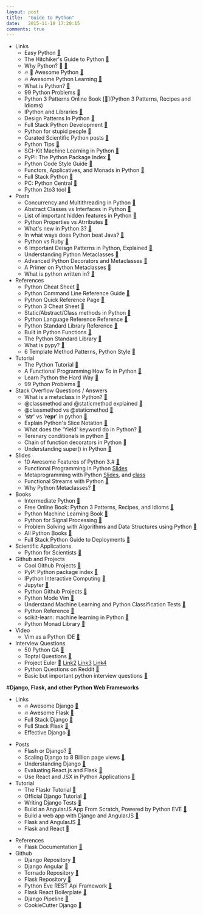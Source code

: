```yaml
---
layout: post
title:  "Guide to Python"
date:   2015-11-10 17:20:15
comments: true
---
```


- Links
    - Easy Python [:link:](http://easy-python.readthedocs.org/en/latest/#contribute)
    - The Hitchiker's Guide to Python [:link:](https://github.com/kennethreitz/python-guide)
    - Why Python? :raised_hands: [:link:](https://docs.python.org/2/faq/general.html#why-was-python-created-in-the-first-place)
    - :fire: :raised_hands: Awesome Python [:link:](https://github.com/vinta/awesome-python)
    - :fire: Awesome Python Learning [:link:](https://github.com/CodementorIO/Python-Learning-Resources)
    - What is Python? [:link:](https://docs.python.org/2/tutorial/index.html#tutorial-index)
    - 99 Python Problems [:link:](https://wiki.python.org/moin/ProblemSets/99%20Prolog%20Problems%20Solutions)
    - Python 3 Patterns Online Book [:link:](Python 3 Patterns, Recipes and Idioms)
    - IPython and Libraries [:link:](https://github.com/ipython/ipython)
    - Design Patterns In Python [:link:](https://github.com/faif/python-patterns)
    - Full Stack Python Development [:link:](http://www.fullstackpython.com/vim.html)
    - Python for stupid people [:link:](https://github.com/kirang89/pycrumbs/blob/master/pycrumbs.md#environments-and-environment-management)
    - Curated Scientific Python posts [:link:](https://github.com/svaksha/pythonidae)
    - Python Tips [:link:](https://github.com/rasbt/python_reference)
    - SCI-Kit Machine Learning in Python [:link:](http://scikit-learn.org/stable/)
    - PyPi: The Python Package Index [:link:](https://pypi.python.org/pypi)
    - Python Code Style Guide [:link:](https://www.python.org/dev/peps/pep-0008/)
    - Functors, Applicatives, and Monads in Python [:link:](https://github.com/dbrattli/OSlash/wiki/Functors,-Applicatives,-And-Monads-In-Pictures)
    - Full Stack Python [:link:](http://www.fullstackpython.com/table-of-contents.html)
    - PC: Python Central [:link:](http://pythoncentral.io/)
    - Python 2to3 tool [:link:](https://docs.python.org/2/library/2to3.html)
- Posts
    - Concurrency and Multithreading in Python [:link:](https://www.quora.com/How-do-I-do-multithreading-in-Python)
    - Abstract Classes vs Interfaces in Python [:link:](http://stackoverflow.com/questions/372042/difference-between-abstract-class-and-interface-in-python)
    - List of important hidden features in Python [:link:](http://stackoverflow.com/questions/101268/hidden-features-of-python)
    - Python Properties vs Atrributes [:link:](http://stackoverflow.com/questions/7374748/whats-the-difference-between-a-python-property-and-attribute)
    - What's new in Python 3? [:link:](https://docs.python.org/3/whatsnew/3.0.html)
    - In what ways does Python beat Java? [:link:](https://www.quora.com/What-are-the-most-practical-beneficials-for-Python-comparing-to-Java) 
    - Python vs Ruby [:link:](https://ochronus.com/a-rubyists-confessions-on-python/)
    - 6 Important Deisgn Patterns in Python, Explained [:link:](http://ginstrom.com/scribbles/2007/10/08/design-patterns-python-style/)
    - Understanding Python Metaclasses [:link:](http://blog.ionelmc.ro/2015/02/09/understanding-python-metaclasses/)
    - Advanced Python Decorators and Metaclasses [:link:](http://lgiordani.com/blog/2014/10/14/decorators-and-metaclasses/)
    - A Primer on Python Metaclasses [:link:](http://jakevdp.github.io/blog/2012/12/01/a-primer-on-python-metaclasses/)
    - What is python written in? [:link:](https://www.quora.com/What-is-Python-written-in)
- References
    + Python Cheat Sheet [:link:](https://perso.limsi.fr/pointal/_media/python:cours:mementopython3-english.pdf)
    + Python Command Line Reference Guide [:link:](https://docs.python.org/3.3/using/cmdline.html)
    + Python Quick Reference Page [:link:](http://rgruet.free.fr/PQR27/PQR2.7.html#ClassDef)
    + Python 3 Cheat Sheet [:link:](http://overapi.com/python/)
    + Static/Abstract/Class methods in Python [:link:](https://julien.danjou.info/blog/2013/guide-python-static-class-abstract-methods)
    + Python Language Reference Reference [:link:](https://docs.python.org/3/reference/index.html#reference-index)
    + Python Standard Library Reference [:link:](https://docs.python.org/3/library/index.html)
    + Built in Python Functions [:link:](https://docs.python.org/2/library/functions.html)
    + The Python Standard Library [:link:](https://docs.python.org/2/library/index.html)
    + What is pypy? [:link:](http://doc.pypy.org/en/latest/introduction.html)
    + 6 Template Method Patterns, Python Style [:link:](http://ginstrom.com/scribbles/2007/10/08/design-patterns-python-style/)
- Tutorial
    + The Python Tutorial [:link:](http://www.python-course.eu/python3_course.php) 
    + A Functional Programming How To in Python [:link:](https://docs.python.org/2/howto/functional.html)
    + Learn Python the Hard Way [:link:](http://learnpythonthehardway.org/book/index.html)
    + 99 Python Problems [:link:](https://wiki.python.org/moin/ProblemSets/99%20Prolog%20Problems%20Solutions#Problems_1-6)
- Stack Overflow Questions / Answers
    - What is a metaclass in Python? [:link:](http://stackoverflow.com/questions/100003/what-is-a-metaclass-in-python/6581949#6581949)
    - @classmethod and @staticmethod explained [:link:](http://stackoverflow.com/questions/12179271/python-classmethod-and-staticmethod-for-beginner)
    - @classmethod vs @staticmethod [:link:](http://stackoverflow.com/questions/136097/what-is-the-difference-between-staticmethod-and-classmethod-in-python?lq=1)
    - '__str__' vs '__repr__' in python [:link:](http://stackoverflow.com/questions/1436703/difference-between-str-and-repr-in-python?rq=1)
    - Explain Python's Slice Notation [:link:](http://stackoverflow.com/questions/509211/explain-pythons-slice-notation)
    - What does the 'Yield' keyword do in Python? [:link:](http://stackoverflow.com/questions/231767/what-does-the-yield-keyword-do-in-python)
    - Terenary conditionals in python [:link:](http://stackoverflow.com/questions/394809/does-python-have-a-ternary-conditional-operator)
    - Chain of function decorators in Python [:link:](http://stackoverflow.com/questions/739654/how-can-i-make-a-chain-of-function-decorators-in-python)
    - Understanding super() in Python [:link:](http://stackoverflow.com/questions/576169/understanding-python-super-with-init-methods)
- Slides
    - 10 Awesome Features of Python 3.# [:link:](https://asmeurer.github.io/python3-presentation/slides.html#1)
    - Functional Programming in Python [Slides](http://kachayev.github.io/talks/uapycon2012/index.html#/9)
    - Metaprogramming with Python [Slides](http://slides.com/gigaroby/metaprogramming-in-python/fullscreen#/), and [class](http://python-3-patterns-idioms-test.readthedocs.org/en/latest/Metaprogramming.html)
    - Functional Streams with Python [:link:](https://speakerdeck.com/kachayev/streams-abstraction)
    - Why Python Metaclasses? [:link:](http://www.vrplumber.com/programming/metaclasses-pycon.pdf)
- Books
    - Intermediate Python [:link:](http://book.pythontips.com/en/latest/index.html)
    - Free Online Book: Python 3 Patterns, Recipes, and Idioms [:link:](http://python-3-patterns-idioms-test.readthedocs.org/en/latest/index.html) 
    - Python Machine Learning Book [:link:](https://github.com/rasbt/python-machine-learning-book) 
    - Python for Signal Processing [:link:](http://nbviewer.ipython.org/github/unpingco/Python-for-Signal-Processing/tree/master/)
    - Problem Solving with Algorithms and Data Structures using Python [:link:](http://interactivepython.org/runestone/static/pythonds/index.html)
    - All Python Books [:link:](http://importpython.com/books/)
    - Full Stack Python Guide to Deployments [:link:](http://www.deploypython.com/)
- Scientific Applications
    - Python for Scientists [:link:](http://nbviewer.ipython.org/gist/rpmuller/5920182)
- Github and Projects
    - Cool Github Projects [:link:](https://www.coolgithubprojects.com/)
    - PyPI Python package index [:link:](https://pypi.python.org/pypi)
    - IPython Interactive Computing [:link:](http://ipython.org/)
    - Jupyter [:link:](https://try.jupyter.org/)
    - Python Github Projects [:link:](https://github.com/checkcheckzz/python-github-projects)
    - Python Mode Vim [:link:](https://github.com/klen/python-mode)
    - Understand Machine Learning and Python Classification Tests [:link:](https://github.com/rasbt/pattern_classification)
    - Python Reference [:link:](https://github.com/rasbt/python_reference)
    - scikit-learn: machine learning in Python [:link:](https://github.com/scikit-learn/scikit-learn)
    - Python Monad Library [:link:](https://github.com/dbrattli/OSlash) 
- Video
    - Vim as a Python IDE [:link:](https://www.youtube.com/watch?v=YhqsjUUHj6g)
- Interview Questions
    - 50 Python QA [:link:](http://www.careerride.com/python-interview-questions.aspx)
    - Toptal Questions [:link:](http://www.toptal.com/python/interview-questions)
    - Project Euler [:link:](http://www.s-anand.net/euler.html) [Link2](http://www.toddsifleet.com/projects/euler) [Link3](https://zach.se/project-euler-solutions/) [Link4](http://www.nayuki.io/page/project-euler-solutions)
    - Python Questions on Reddit [:link:](https://www.reddit.com/r/Python/comments/1knw7z/python_interview_questions)
    - Basic but important python interview questions [:link:](http://insights.dice.com/2014/04/30/interview-questions-pythondjango-developers/)


#**Django, Flask, and other Python Web Frameworks**
- Links
    + :fire: Awesome Django [:link:](http://awesome-django.com/)
    + :fire: Awesome Flask [:link:](https://github.com/humiaozuzu/awesome-flask)
    - Full Stack Django [:link:](http://www.fullstackpython.com/django.html)
    + Full Stack Flask [:link:](http://www.fullstackpython.com/flask.html)
    + Effective Django [:link:](http://www.effectivedjango.com/)
+ Posts
    + Flash or Django? [:link:](https://www.quora.com/Should-I-learn-Flask-or-Django)
    + Scaling Django to 8 Billion page views [:link:](http://blog.disqus.com/post/62187806135/scaling-django-to-8-billion-page-views)
    + Understanding Django [:link:](https://www.quora.com/How-do-I-make-progress-with-Python-Djangos)
    + Evaluating React.js and Flask [:link:](http://aviadas.com/blog/2015/08/05/evaluating-react-dot-js-and-flask/)
    + Use React and JSX in Python Applications [:link:](http://facebook.github.io/react/blog/2013/08/19/use-react-and-jsx-in-python-applications.html)
+ Tutorial
    + The Flaskr Tutorial [:link:](http://flask.pocoo.org/docs/0.10/tutorial/)
    + Official Django Tutorial [:link:](https://docs.djangoproject.com/en/1.8/intro/tutorial01/)
    + Writing Django Tests [:link:](http://cj.gaconnet.com/informal/rewriting-python-and-django-example-tests-for-explicitness)
    + Build an AngularJS App From Scratch, Powered by Python EVE [:link:](http://code.tutsplus.com/tutorials/build-an-angularjs-app-from-scratch-powered-by-python-eve--cms-23063)
    + Build a web app with Django and AngularJS [:link:](https://thinkster.io/django-angularjs-tutorial)
    + Flask and AngularJS [:link:](https://realpython.com/blog/python/flask-by-example-integrating-flask-and-angularjs/)
    + Flask and React [:link:](https://realpython.com/blog/python/the-ultimate-flask-front-end/)
- References
    - Flask Documentation [:link:](http://flask.pocoo.org/docs/0.10/quickstart/)
- Github
    + Django Repository [:link:](https://github.com/django/django)
    + Django Angular [:link:](https://github.com/jrief/django-angular/)
    + Tornado Repository [:link:](https://github.com/tornadoweb/tornado)
    + Flask Repository [:link:](https://github.com/mitsuhiko/flask)
    + Python Eve REST Api Framework [:link:](http://python-eve.org/)
    + Flask React Boilerplate [:link:](https://github.com/alexkuz/flask-react-boilerplate)
    + Django Pipeline [:link:](https://github.com/cyberdelia/django-pipeline)
    + CookieCutter Django [:link:](https://github.com/pydanny/cookiecutter-django)

